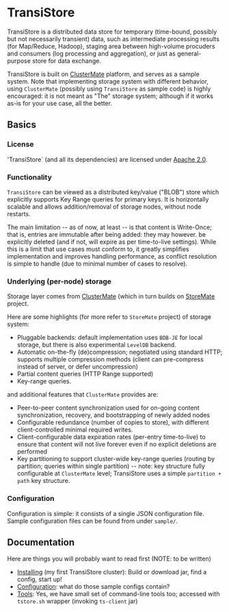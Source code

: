 # TransiStore

TransiStore is a distributed data store for temporary (time-bound, possibly but not necessarily transient) data, such as intermediate processing results (for Map/Reduce, Hadoop), staging area between high-volume procuders and consumers (log processing and aggregation), or just as general-purpose store for data exchange.

TransiStore is built on [ClusterMate](https://github.com/cowtowncoder/ClusterMate) platform, and serves as a sample system.
Note that implementing storage system with different behavior, using `ClusterMate` (possibly using `TransiStore` as sample code) is highly encouraged: it is not meant as "The" storage system; although if it works as-is for your use case, all the better.

## Basics

### License

'TransiStore` (and all its dependencies) are licensed under [Apache 2.0](http://www.apache.org/licenses/LICENSE-2.0.html).

### Functionality

`TransiStore` can be viewed as a distributed key/value ("BLOB") store which explicitly supports Key Range queries for primary keys. It is horizontally scalable and allows addition/removal of storage nodes, without node restarts.

The main limitation -- as of now, at least -- is that content is Write-Once; that is, entries are immutable after being added: they may however. be explicitly deleted (and if not, will expire as per time-to-live settings). While this is a limit that use cases must conform to, it greatly simplifies implementation and improves handling performance, as conflict resolution is simple to handle (due to minimal number of cases to resolve).

### Underlying (per-node) storage

Storage layer comes from [ClusterMate](https://github.com/cowtowncoder/ClusterMate) (which in turn builds on [StoreMate](https://github.com/cowtowncoder/StoreMate) project.

Here are some highlights (for more refer to `StoreMate` project) of storage system:

* Pluggable backends: default implementation uses `BDB-JE` for local storage, but there is also experimental `LevelDB` backend.
* Automatic on-the-fly (de)compression; negotiated using standard HTTP; supports multiple compression methods (client can pre-compress instead of server, or defer uncompression)
* Partial content queries (HTTP Range supported)
* Key-range queries.

and additional features that `ClusterMate` provides are:

* Peer-to-peer content synchronization used for on-going content synchronization, recovery, and bootstrapping of newly added nodes
* Configurable redundance (number of copies to store), with different client-controlled minimal required writes.
* Client-configurable data expiration rates (per-entry time-to-live) to ensure that content will not live forever even if no explicit deletions are performed
* Key partitioning to support cluster-wide key-range queries (routing by partition; queries within single partition) -- note: key structure fully configurable at `ClusterMate` level; TransiStore uses a simple `partition + path` key structure.

### Configuration

Configuration is simple: it consists of a single JSON configuration file. Sample configuration
files can be found from under `sample/`.

## Documentation

Here are things you will probably want to read first (NOTE: to be written)

* [Installing](../../wiki/Install) (my first TransiStore cluster): Build or download jar, find a config, start up!
* [Configuration](../../wiki/Configuration): what do those sample configs contain?
* [Tools](../../wiki/Tools): Yes, we have small set of command-line tools too; accessed with `tstore.sh` wrapper (invoking `ts-client` jar)
